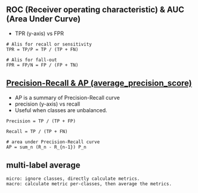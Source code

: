 ## ROC (Receiver operating characteristic) & AUC (Area Under Curve)
* TPR (y-axis) vs FPR
```
# Alis for recall or sensitivity
TPR = TP/P = TP / (TP + FN)

# Alis for fall-out
FPR = FP/N = FP / (FP + TN)
```

## [Precision-Recall & AP (average_precision_score)](https://scikit-learn.org/stable/auto_examples/model_selection/plot_precision_recall.html#sphx-glr-auto-examples-model-selection-plot-precision-recall-py)
* AP is a summary of Precision-Recall curve
* precision (y-axis) vs recall
* Useful when classes are unbalanced.
```
Precision = TP / (TP + FP)

Recall = TP / (TP + FN)

# area under Precision-Recall curve
AP = sum_n (R_n - R_{n-1}) P_n
```

## multi-label average
```
micro: ignore classes, directly calculate metrics.
macro: calculate metric per-classes, then average the metrics.
```

